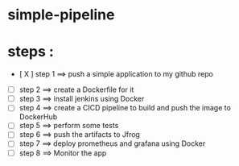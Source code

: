 # simple-pipeline
# steps : 
 * [ X ] step 1 ==> push a simple application to my github repo
 * [ ] step 2 ==> create a Dockerfile for it
 * [ ] step 3 ==> install jenkins using Docker
 * [ ] step 4 ==> create a CICD pipeline to build and push the image to DockerHub
 * [ ] step 5 ==> perform some tests
 * [ ] step 6 ==> push the artifacts to Jfrog
 * [ ] step 7 ==> deploy prometheus and grafana using Docker 
 * [ ] step 8 ==> Monitor the app 